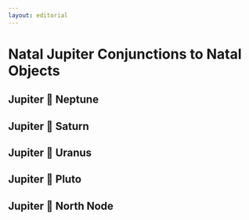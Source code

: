 ```yaml
---
layout: editorial
---
```


# Natal Jupiter Conjunctions to Natal Objects

## Jupiter 🖤 Neptune&#x20;

## Jupiter 🖤 Saturn&#x20;

## Jupiter 🖤 Uranus&#x20;

## Jupiter 🖤  Pluto&#x20;

## Jupiter 🖤 North Node&#x20;
